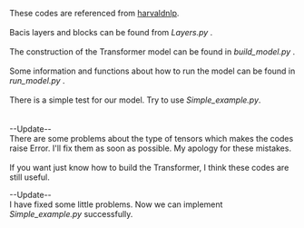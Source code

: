 These codes are referenced from [harvaldnlp](http://nlp.seas.harvard.edu/2018/04/03/attention.html#encoder-and-decoder-stacks).<br>
<br>
Bacis layers and blocks can be found from _Layers.py_ .<br>
<br>
The construction of the Transformer model can be found in _build\_model.py_ .<br>
<br>
Some information and functions about how to run the model can be found in _run\_model.py_ .<br>
<br>
There is a simple test for our model. Try to use _Simple\_example.py_.
<br><br><br>
\-\-Update\-\-<br>
There are some problems about the type of tensors which makes the codes raise Error. I'll fix them as soon as possible. My apology for these mistakes. 
<br><br>
If you want just know how to build the Transformer, I think these codes are still useful. 

\-\-Update\-\-<br>
I have fixed some little problems. Now we can implement _Simple\_example.py_ successfully.